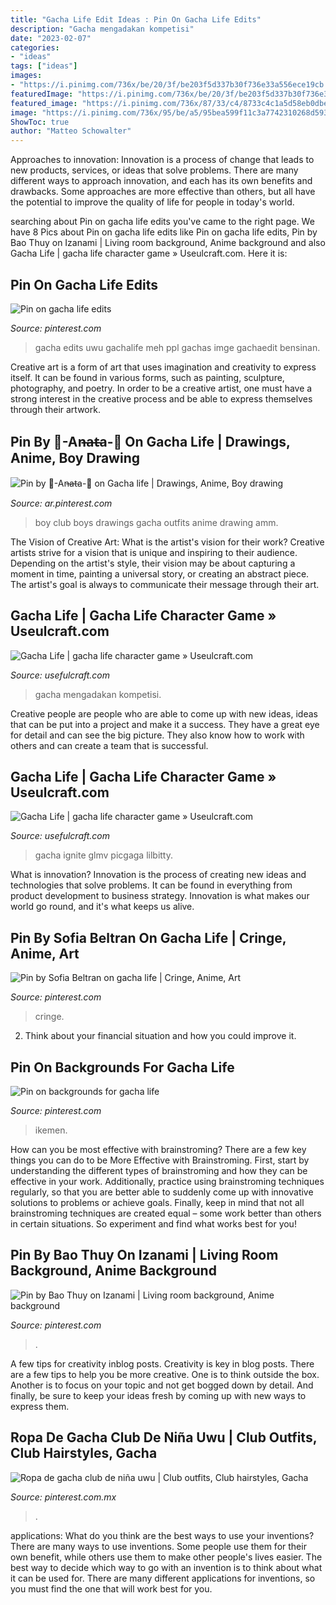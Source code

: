 ```yaml
---
title: "Gacha Life Edit Ideas : Pin On Gacha Life Edits"
description: "Gacha mengadakan kompetisi"
date: "2023-02-07"
categories:
- "ideas"
tags: ["ideas"]
images:
- "https://i.pinimg.com/736x/be/20/3f/be203f5d337b30f736e33a556ece19cb.jpg"
featuredImage: "https://i.pinimg.com/736x/be/20/3f/be203f5d337b30f736e33a556ece19cb.jpg"
featured_image: "https://i.pinimg.com/736x/87/33/c4/8733c4c1a5d58eb0dbe009dbef12cabe.jpg"
image: "https://i.pinimg.com/736x/95/be/a5/95bea599f11c3a7742310268d593b037.jpg"
ShowToc: true
author: "Matteo Schowalter"
---
```



Approaches to innovation:
Innovation is a process of change that leads to new products, services, or ideas that solve problems. There are many different ways to approach innovation, and each has its own benefits and drawbacks. Some approaches are more effective than others, but all have the potential to improve the quality of life for people in today's world.

	

		
searching about Pin on gacha life edits you've came to the right page. We have 8 Pics about Pin on gacha life edits like Pin on gacha life edits, Pin by Bao Thuy on Izanami | Living room background, Anime background and also Gacha Life | gacha life character game » Useulcraft.com. Here it is:
		
    
## Pin On Gacha Life Edits

<img loading=lazy src="https://i.pinimg.com/736x/be/20/3f/be203f5d337b30f736e33a556ece19cb.jpg" onerror="this.onerror=null;this.src='https://tse2.mm.bing.net/th?id=OIP.PZHfYVki7XfOH9oZZWRcLwHaHa&amp;pid=15.1';" alt="Pin on gacha life edits">

_Source: pinterest.com_

>gacha edits uwu gachalife meh ppl gachas imge gachaedit bensinan. 

	

Creative art is a form of art that uses imagination and creativity to express itself. It can be found in various forms, such as painting, sculpture, photography, and poetry. In order to be a creative artist, one must have a strong interest in the creative process and be able to express themselves through their artwork.

    
## Pin By 🥀-An̶at̶a-🥀 On Gacha Life | Drawings, Anime, Boy Drawing

<img loading=lazy src="https://i.pinimg.com/736x/da/29/33/da2933d7b906fb2b33bc0078f5417dca.jpg" onerror="this.onerror=null;this.src='https://tse2.mm.bing.net/th?id=OIP.UPTL4Kxo38fdv4cV24AFnQHaEK&amp;pid=15.1';" alt="Pin by 🥀-An̶at̶a-🥀 on Gacha life | Drawings, Anime, Boy drawing">

_Source: ar.pinterest.com_

>boy club boys drawings gacha outfits anime drawing amm. 

	

The Vision of Creative Art: What is the artist's vision for their work?
Creative artists strive for a vision that is unique and inspiring to their audience. Depending on the artist's style, their vision may be about capturing a moment in time, painting a universal story, or creating an abstract piece. The artist's goal is always to communicate their message through their art.

    
## Gacha Life | Gacha Life Character Game » Useulcraft.com

<img loading=lazy src="https://www.usefulcraft.com/wp-content/uploads/2019/12/gacha-life-10.jpg" onerror="this.onerror=null;this.src='https://tse3.mm.bing.net/th?id=OIP.9saXNzjesH1A5mFnRo55XwHaEK&amp;pid=15.1';" alt="Gacha Life | gacha life character game » Useulcraft.com">

_Source: usefulcraft.com_

>gacha mengadakan kompetisi. 

	

Creative people are people who are able to come up with new ideas, ideas that can be put into a project and make it a success. They have a great eye for detail and can see the big picture. They also know how to work with others and can create a team that is successful.

    
## Gacha Life | Gacha Life Character Game » Useulcraft.com

<img loading=lazy src="https://www.usefulcraft.com/wp-content/uploads/2019/12/gacha-life-16.jpg" onerror="this.onerror=null;this.src='https://tse4.mm.bing.net/th?id=OIP.z8UzPbgHfB-2thnoTipNnAHaEK&amp;pid=15.1';" alt="Gacha Life | gacha life character game » Useulcraft.com">

_Source: usefulcraft.com_

>gacha ignite glmv picgaga lilbitty. 

	

What is innovation?
Innovation is the process of creating new ideas and technologies that solve problems. It can be found in everything from product development to business strategy. Innovation is what makes our world go round, and it's what keeps us alive.

    
## Pin By Sofia Beltran On Gacha Life | Cringe, Anime, Art

<img loading=lazy src="https://i.pinimg.com/736x/87/33/c4/8733c4c1a5d58eb0dbe009dbef12cabe.jpg" onerror="this.onerror=null;this.src='https://tse1.mm.bing.net/th?id=OIP.PwB6BPRAo4FfwzfqLWNE_AAAAA&amp;pid=15.1';" alt="Pin by Sofia Beltran on gacha life | Cringe, Anime, Art">

_Source: pinterest.com_

>cringe. 

	

2. Think about your financial situation and how you could improve it.

    
## Pin On Backgrounds For Gacha Life

<img loading=lazy src="https://i.pinimg.com/736x/22/70/7c/22707cb3e217a4df7d570f4c5375b1cc.jpg" onerror="this.onerror=null;this.src='https://tse4.mm.bing.net/th?id=OIP.AwpdGUWKhTWD-LEqvt5LLgHaMx&amp;pid=15.1';" alt="Pin on backgrounds for gacha life">

_Source: pinterest.com_

>ikemen. 

	

How can you be most effective with brainstroming?
There are a few key things you can do to be More Effective with Brainstroming. First, start by understanding the different types of brainstroming and how they can be effective in your work. Additionally, practice using brainstroming techniques regularly, so that you are better able to suddenly come up with innovative solutions to problems or achieve goals. Finally, keep in mind that not all brainstroming techniques are created equal – some work better than others in certain situations. So experiment and find what works best for you!

    
## Pin By Bao Thuy On Izanami | Living Room Background, Anime Background

<img loading=lazy src="https://i.pinimg.com/736x/b1/64/28/b16428f30851aca6dd0b185e73326f78.jpg" onerror="this.onerror=null;this.src='https://tse4.mm.bing.net/th?id=OIP.xDmrdMHJomAdSWdj2CxkngHaEK&amp;pid=15.1';" alt="Pin by Bao Thuy on Izanami | Living room background, Anime background">

_Source: pinterest.com_

>. 

	

A few tips for creativity inblog posts.
Creativity is key in blog posts. There are a few tips to help you be more creative. One is to think outside the box. Another is to focus on your topic and not get bogged down by detail. And finally, be sure to keep your ideas fresh by coming up with new ways to express them.

    
## Ropa De Gacha Club De Niña Uwu | Club Outfits, Club Hairstyles, Gacha

<img loading=lazy src="https://i.pinimg.com/736x/95/be/a5/95bea599f11c3a7742310268d593b037.jpg" onerror="this.onerror=null;this.src='https://tse3.mm.bing.net/th?id=OIP.dWPEQ99YHA900-uliIs14AHaHY&amp;pid=15.1';" alt="Ropa de gacha club de niña uwu | Club outfits, Club hairstyles, Gacha">

_Source: pinterest.com.mx_

>. 

	

applications: What do you think are the best ways to use your inventions?
There are many ways to use inventions. Some people use them for their own benefit, while others use them to make other people's lives easier. The best way to decide which way to go with an invention is to think about what it can be used for. There are many different applications for inventions, so you must find the one that will work best for you.

